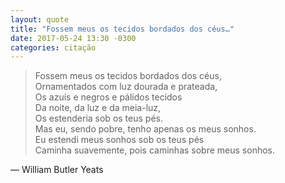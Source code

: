 ```yaml
---
layout: quote
title: "Fossem meus os tecidos bordados dos céus…"
date: 2017-05-24 13:30 -0300
categories: citação
---
```

>Fossem meus os tecidos bordados dos céus,  
Ornamentados com luz dourada e prateada,  
Os azuis e negros e pálidos tecidos  
Da noite, da luz e da meia-luz,  
Os estenderia sob os teus pés.  
Mas eu, sendo pobre, tenho apenas os meus sonhos.  
Eu estendi meus sonhos sob os teus pés  
Caminha suavemente, pois caminhas sobre meus sonhos.

— William Butler Yeats
